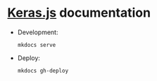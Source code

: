# [Keras.js](https://github.com/transcranial/keras-js) documentation

* Development:

  `mkdocs serve`

* Deploy:

  `mkdocs gh-deploy`
